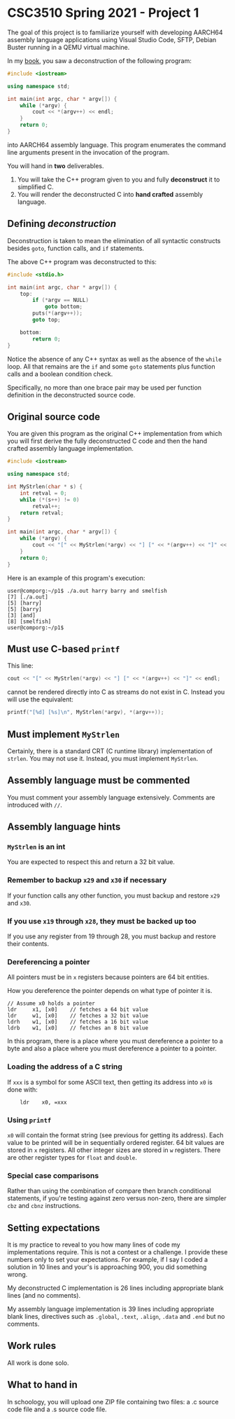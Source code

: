 # CSC3510 Spring 2021 - Project 1

The goal of this project is to familiarize yourself with developing AARCH64 assembly language applications using Visual Studio Code, SFTP, Debian Buster running in a QEMU virtual machine.

In my [book](https://github.com/CCCSBuffet/pk_do_not_be_afraid), you saw a deconstruction of the following program:

```c++
#include <iostream>

using namespace std;

int main(int argc, char * argv[]) {
	while (*argv) {
		cout << *(argv++) << endl;
	}
	return 0;
}
```

into AARCH64 assembly language. This program enumerates the command line arguments present in the invocation of the program.

You will hand in **two** deliverables.

1. You will take the C++ program given to you and fully **deconstruct** it to simplified C.
2. You will render the deconstructed C into **hand crafted** assembly language.

## Defining *deconstruction*

Deconstruction is taken to mean the elimination of all syntactic constructs besides `goto`, function calls, and `if` statements.

The above C++ program was deconstructed to this:

```c
#include <stdio.h>

int main(int argc, char * argv[]) {
	top:
		if (*argv == NULL)
			goto bottom;
		puts(*(argv++));
		goto top;

	bottom:
		return 0;
}
```

Notice the absence of any C++ syntax as well as the absence of the `while` loop. All that remains are the `if` and some `goto` statements plus function calls and a boolean condition check.

Specifically, no more than one brace pair may be used per function definition in the deconstructed source code.

## Original source code

You are given this program as the original C++ implementation from which you will first derive the fully deconstructed C code and then the hand crafted assembly language implementation.

```c++
#include <iostream>

using namespace std;

int MyStrlen(char * s) {
	int retval = 0;
	while (*(s++) != 0)
		retval++;
	return retval;
}

int main(int argc, char * argv[]) {
	while (*argv) {
		cout << "[" << MyStrlen(*argv) << "] [" << *(argv++) << "]" << endl;
	}
	return 0;
}
```

Here is an example of this program's execution:

```text
user@comporg:~/p1$ ./a.out harry barry and smelfish
[7] [./a.out]
[5] [harry]
[5] [barry]
[3] [and]
[8] [smelfish]
user@comporg:~/p1$ 
```

## Must use C-based `printf`

This line:

```c++
cout << "[" << MyStrlen(*argv) << "] [" << *(argv++) << "]" << endl;
```

cannot be rendered directly into C as streams do not exist in C. Instead you will use the equivalent:

```c
printf("[%d] [%s]\n", MyStrlen(*argv), *(argv++));
```

## Must implement `MyStrlen`

Certainly, there is a standard CRT (C runtime library) implementation of `strlen`. You may not use it. Instead, you must implement `MyStrlen`.

## Assembly language must be commented

You must comment your assembly language extensively. Comments are introduced with `//`.

## Assembly language hints

### `MyStrlen` is an int

You are expected to respect this and return a 32 bit value.

### Remember to backup `x29` and `x30` if necessary

If your function calls any other function, you must backup and restore `x29` and `x30`.

### If you use `x19` through `x28`, they must be backed up too

If you use any register from 19 through 28, you must backup and restore their contents.

### Dereferencing a pointer

All pointers must be in `x` registers because pointers are 64 bit entities.

How you dereference the pointer depends on what type of pointer it is.

```text
// Assume x0 holds a pointer
ldr	    x1, [x0]    // fetches a 64 bit value
ldr	    w1, [x0]    // fetches a 32 bit value
ldrh    w1, [x0]    // fetches a 16 bit value
ldrb    w1, [x0]    // fetches an 8 bit value
```

In this program, there is a place where you must dereference a pointer to a byte and also a place where you must dereference a pointer to a pointer.

### Loading the address of a C string

If `xxx` is a symbol for some ASCII text, then getting its address into `x0` is done with:

```text
    ldr    x0, =xxx
```

### Using `printf`

`x0` will contain the format string (see previous for getting its address). Each value to be printed will be in sequentially ordered register. 64 bit values are stored in `x` registers. All other integer sizes are stored in `w` registers. There are other register types for `float` and `double`.

### Special case comparisons

Rather than using the combination of compare then branch conditional statements, if you're testing against zero versus non-zero, there are simpler `cbz` and `cbnz` instructions.

## Setting expectations

It is my practice to reveal to you how many lines of code my implementations require. This is not a contest or a challenge. I provide these numbers only to set your expectations. For example, if I say I coded a solution in 10 lines and your's is approaching 900, you did something wrong.

My deconstructed C implementation is 26 lines including appropriate blank lines (and no comments).

My assembly language implementation is 39 lines including appropriate blank lines, directives such as `.global`, `.text`, `.align`, `.data` and `.end` but no comments.

## Work rules

All work is done solo.

## What to hand in

In schoology, you will upload one ZIP file containing two files: a .c source code file and a .s source code file.
